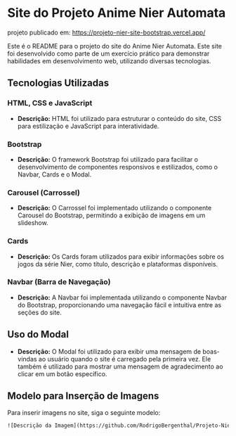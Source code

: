 # Site do Projeto Anime Nier Automata
projeto publicado em: https://projeto-nier-site-bootstrap.vercel.app/

Este é o README para o projeto do site do Anime Nier Automata. Este site foi desenvolvido como parte de um exercício prático para demonstrar habilidades em desenvolvimento web, utilizando diversas tecnologias.

## Tecnologias Utilizadas

### HTML, CSS e JavaScript
- **Descrição:** HTML foi utilizado para estruturar o conteúdo do site, CSS para estilização e JavaScript para interatividade.
  
### Bootstrap
- **Descrição:** O framework Bootstrap foi utilizado para facilitar o desenvolvimento de componentes responsivos e estilizados, como o Navbar, Cards e o Modal.

### Carousel (Carrossel)
- **Descrição:** O Carrossel foi implementado utilizando o componente Carousel do Bootstrap, permitindo a exibição de imagens em um slideshow.

### Cards
- **Descrição:** Os Cards foram utilizados para exibir informações sobre os jogos da série Nier, como título, descrição e plataformas disponíveis.

### Navbar (Barra de Navegação)
- **Descrição:** A Navbar foi implementada utilizando o componente Navbar do Bootstrap, proporcionando uma navegação fácil e intuitiva entre as seções do site.

## Uso do Modal
- **Descrição:** O Modal foi utilizado para exibir uma mensagem de boas-vindas ao usuário quando o site é carregado pela primeira vez. Ele também é utilizado para mostrar uma mensagem de agradecimento ao clicar em um botão específico.

## Modelo para Inserção de Imagens

Para inserir imagens no site, siga o seguinte modelo:

```html
![Descrição da Imagem](https://github.com/RodrigoBergenthal/Projeto-Nier-Site-Bootstrap/raw/main/readme1.png)

